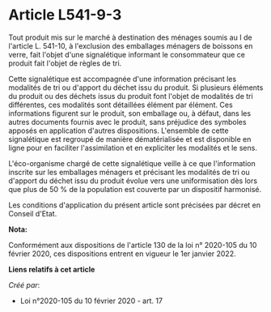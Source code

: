 # Article L541-9-3

Tout produit mis sur le marché à destination des ménages soumis au I de l'article L. 541-10, à l'exclusion des emballages
ménagers de boissons en verre, fait l'objet d'une signalétique informant le consommateur que ce produit fait l'objet de
règles de tri.

Cette signalétique est accompagnée d'une information précisant les modalités de tri ou d'apport du déchet issu du produit. Si
plusieurs éléments du produit ou des déchets issus du produit font l'objet de modalités de tri différentes, ces modalités
sont détaillées élément par élément. Ces informations figurent sur le produit, son emballage ou, à défaut, dans les autres
documents fournis avec le produit, sans préjudice des symboles apposés en application d'autres dispositions. L'ensemble de
cette signalétique est regroupé de manière dématérialisée et est disponible en ligne pour en faciliter l'assimilation et en
expliciter les modalités et le sens.

L'éco-organisme chargé de cette signalétique veille à ce que l'information inscrite sur les emballages ménagers et précisant
les modalités de tri ou d'apport du déchet issu du produit évolue vers une uniformisation dès lors que plus de 50 % de la
population est couverte par un dispositif harmonisé.

Les conditions d'application du présent article sont précisées par décret en Conseil d'Etat.

**Nota:**

Conformément aux dispositions de l'article 130 de la loi n° 2020-105 du 10 février 2020, ces dispositions entrent en vigueur
le 1er janvier 2022.

**Liens relatifs à cet article**

_Créé par_:

  - Loi n°2020-105 du 10 février 2020 - art. 17
